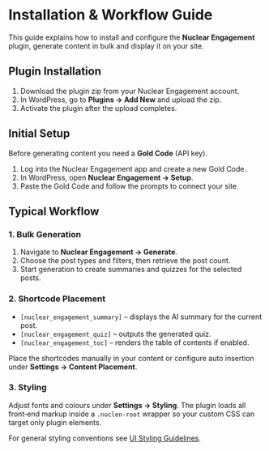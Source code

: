 # Installation & Workflow Guide

This guide explains how to install and configure the **Nuclear Engagement** plugin, generate content in bulk and display it on your site.

## Plugin Installation

1. Download the plugin zip from your Nuclear Engagement account.
2. In WordPress, go to **Plugins → Add New** and upload the zip.
3. Activate the plugin after the upload completes.

## Initial Setup

Before generating content you need a **Gold Code** (API key).

1. Log into the Nuclear Engagement app and create a new Gold Code.
2. In WordPress, open **Nuclear Engagement → Setup**.
3. Paste the Gold Code and follow the prompts to connect your site.

## Typical Workflow

### 1. Bulk Generation

1. Navigate to **Nuclear Engagement → Generate**.
2. Choose the post types and filters, then retrieve the post count.
3. Start generation to create summaries and quizzes for the selected posts.

### 2. Shortcode Placement

- `[nuclear_engagement_summary]` – displays the AI summary for the current post.
- `[nuclear_engagement_quiz]` – outputs the generated quiz.
- `[nuclear_engagement_toc]` – renders the table of contents if enabled.

Place the shortcodes manually in your content or configure auto insertion under **Settings → Content Placement**.

### 3. Styling

Adjust fonts and colours under **Settings → Styling**. The plugin loads all front‑end markup inside a `.nuclen-root` wrapper so your custom CSS can target only plugin elements.

For general styling conventions see [UI Styling Guidelines](UI-STYLING.md).
